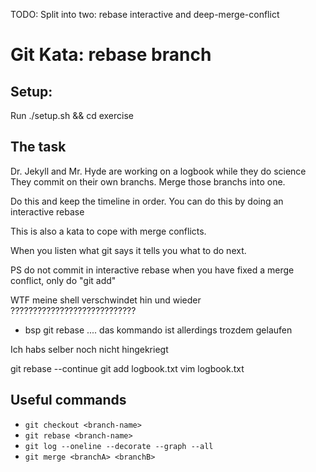
TODO: Split into two: rebase interactive and deep-merge-conflict


# Git Kata: rebase branch
## Setup:
Run ./setup.sh && cd exercise


## The task

Dr. Jekyll and Mr. Hyde are working on a logbook while they do science
They commit on their own branchs.
Merge those branchs into one.

Do this and keep the timeline in order.
You can do this by doing an interactive rebase

This is also a kata to cope with merge conflicts.

When you listen what git says it tells you what to do next.

PS do not commit in interactive rebase when you have fixed
a merge conflict, only do "git add"

WTF meine shell verschwindet hin und wieder ????????????????????????????
 - bsp git rebase .... das kommando ist allerdings trozdem gelaufen

Ich habs selber noch nicht hingekriegt

git rebase --continue
git add logbook.txt 
vim logbook.txt 


## Useful commands
- `git checkout <branch-name>`
- `git rebase <branch-name>`
- `git log --oneline --decorate --graph --all`
- `git merge <branchA> <branchB>`

